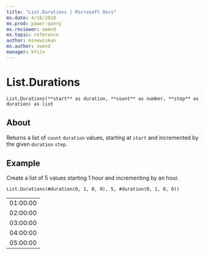 ```yaml
---
title: "List.Durations | Microsoft Docs"
ms.date: 4/16/2018
ms.prod: power-query
ms.reviewer: owend
ms.topic: reference
author: minewiskan
ms.author: owend
manager: kfile
---
```

# List.Durations
`List.Durations(**start** as duration, **count** as number, **step** as duration) as list`

## About
Returns a list of `count` `duration` values, starting at `start` and incremented by the given `duration` `step`.

## Example
Create a list of 5 values starting 1 hour and incrementing by an hour.

```
List.Durations(#duration(0, 1, 0, 0), 5, #duration(0, 1, 0, 0))
```
<table> <tr><td>01:00:00</td></tr> <tr><td>02:00:00</td></tr> <tr><td>03:00:00</td></tr> <tr><td>04:00:00</td></tr> <tr><td>05:00:00</td></tr> </table>
